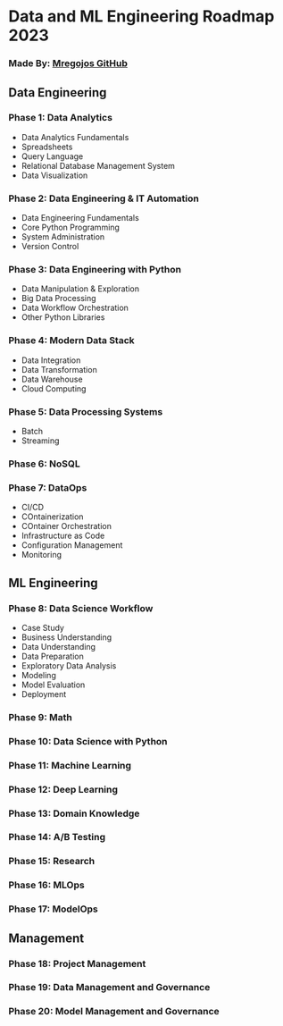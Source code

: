 # Data and ML Engineering Roadmap 2023
### Made By: [Mregojos GitHub](https://github.com/Mregojos)

## Data Engineering 

### Phase 1: Data Analytics
- Data Analytics Fundamentals
- Spreadsheets
- Query Language
- Relational Database Management System
- Data Visualization

### Phase 2: Data Engineering & IT Automation
- Data Engineering Fundamentals
- Core Python Programming
- System Administration
- Version Control

### Phase 3: Data Engineering with Python
- Data Manipulation & Exploration
- Big Data Processing
- Data Workflow Orchestration
- Other Python Libraries

### Phase 4: Modern Data Stack
- Data Integration
- Data Transformation
- Data Warehouse
- Cloud Computing

### Phase 5: Data Processing Systems
- Batch
- Streaming

### Phase 6: NoSQL

### Phase 7: DataOps
- CI/CD
- COntainerization
- COntainer Orchestration
- Infrastructure as Code
- Configuration Management
- Monitoring

## ML Engineering

### Phase 8: Data Science Workflow
- Case Study
- Business Understanding
- Data Understanding
- Data Preparation
- Exploratory Data Analysis
- Modeling
- Model Evaluation
- Deployment

### Phase 9: Math

### Phase 10: Data Science with Python

### Phase 11: Machine Learning

### Phase 12: Deep Learning

### Phase 13: Domain Knowledge

### Phase 14: A/B Testing

### Phase 15: Research

### Phase 16: MLOps

### Phase 17: ModelOps

## Management

### Phase 18: Project Management

### Phase 19: Data Management and Governance

### Phase 20: Model Management and Governance

